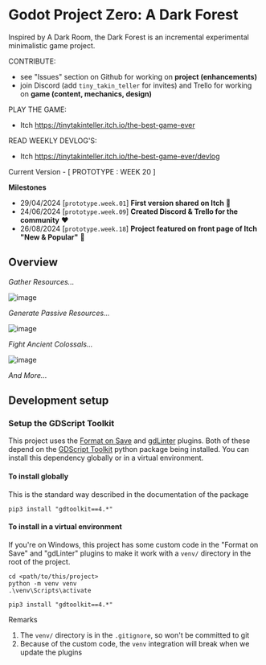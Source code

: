 # Godot Project Zero: A Dark Forest

Inspired by A Dark Room, the Dark Forest is an incremental experimental minimalistic game project.

CONTRIBUTE:
- see "Issues" section on Github for working on **project (enhancements)**
- join Discord (add `tiny_takin_teller` for invites) and Trello for working on **game (content, mechanics, design)**

PLAY THE GAME: 
- Itch https://tinytakinteller.itch.io/the-best-game-ever

READ WEEKLY DEVLOG'S:
- Itch https://tinytakinteller.itch.io/the-best-game-ever/devlog

Current Version - [ PROTOTYPE : WEEK 20 ]

**Milestones**
- 29/04/2024 [`prototype.week.01`] **First version shared on Itch** 👀
- 24/06/2024 [`prototype.week.09`] **Created Discord & Trello for the community** ❤️
- 26/08/2024 [`prototype.week.18`] **Project featured on front page of Itch "New & Popular"** 🚀

## Overview

*Gather Resources...*

![image](https://github.com/TinyTakinTeller/GodotProjectZero/assets/155020210/09a90a5c-b271-4623-ae7b-e0c439c6546a)

*Generate Passive Resources...*

![image](https://github.com/TinyTakinTeller/GodotProjectZero/assets/155020210/e9805710-b03b-4b6f-ade8-f7c85461d46c)

*Fight Ancient Colossals...*

![image](https://github.com/TinyTakinTeller/GodotProjectZero/assets/155020210/9b62ac2a-db9b-470e-9178-d85e1c033ca4)

*And More...*


## Development setup

### Setup the GDScript Toolkit
This project uses the [Format on Save](https://github.com/ryan-haskell/gdformat-on-save) and [gdLinter](https://github.com/el-falso/gdlinter) plugins.
Both of these depend on the [GDScript Toolkit](https://github.com/Scony/godot-gdscript-toolkit) python package being installed.
You can install this dependency globally or in a virtual environment.

#### To install globally
This is the standard way described in the documentation of the package
```
pip3 install "gdtoolkit==4.*"
```

#### To install in a virtual environment
If you're on Windows, this project has some custom code in the "Format on Save" and "gdLinter" plugins to make it work with a `venv/` directory in the root of the project.
```
cd <path/to/this/project>
python -m venv venv
.\venv\Scripts\activate

pip3 install "gdtoolkit==4.*"
```
Remarks 
1. The `venv/` directory is in the `.gitignore`, so won't be committed to git
2. Because of the custom code, the `venv` integration will break when we update the plugins
